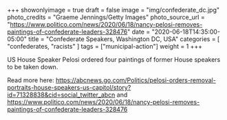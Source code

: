+++
showonlyimage = true
draft = false
image = "img/confederate_dc.jpg"
photo_credits = "Graeme Jennings/Getty Images"
photo_source_url = "https://www.politico.com/news/2020/06/18/nancy-pelosi-removes-paintings-of-confederate-leaders-328476"
date = "2020-06-18T14:35:00-05:00"
title = "Confederate Speakers, Washington DC, USA"
categories = [ "confederates, "racists" ]
tags = ["municipal-action"]
weight = 1
+++

US House Speaker Pelosi ordered four paintings of former House speakers to be taken down.

Read more here: https://abcnews.go.com/Politics/pelosi-orders-removal-portraits-house-speakers-us-capitol/story?id=71328838&cid=social_twitter_abcn and https://www.politico.com/news/2020/06/18/nancy-pelosi-removes-paintings-of-confederate-leaders-328476
